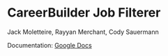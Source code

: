 # CareerBuilder Job Filterer
Jack Moletteire, Rayyan Merchant, Cody Sauermann


Documentation: [Google Docs](https://docs.google.com/document/d/17fr4pq8BK1lJw9pJS121cSdA8wXVzQig7lbBXa_uOiA/edit?usp=sharing)
